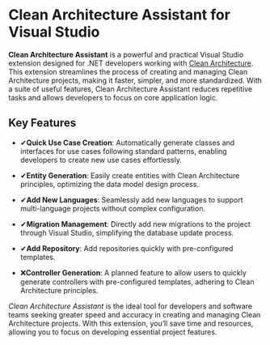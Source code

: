 # Clean Architecture Assistant for Visual Studio

**Clean Architecture Assistant** is a powerful and practical Visual Studio extension designed for .NET developers working with [Clean Architecture](https://marketplace.visualstudio.com/items?itemName=SamanAzadi1996.ASPDotnetCoreCleanArchitecture). This extension streamlines the process of creating and managing Clean Architecture projects, making it faster, simpler, and more standardized. With a suite of useful features, Clean Architecture Assistant reduces repetitive tasks and allows developers to focus on core application logic.

## Key Features

- ✔**Quick Use Case Creation**: Automatically generate classes and interfaces for use cases following standard patterns, enabling developers to create new use cases effortlessly.
- ✔**Entity Generation**: Easily create entities with Clean Architecture principles, optimizing the data model design process.
- ✔**Add New Languages**: Seamlessly add new languages to support multi-language projects without complex configuration.
- ✔**Migration Management**: Directly add new migrations to the project through Visual Studio, simplifying the database update process.
- ✔**Add Repository**: Add repositories quickly with pre-configured templates.

- ❌️**Controller Generation**: A planned feature to allow users to quickly generate controllers with pre-configured templates, adhering to Clean Architecture principles.


*Clean Architecture Assistant* is the ideal tool for developers and software teams seeking greater speed and accuracy in creating and managing Clean Architecture projects. With this extension, you’ll save time and resources, allowing you to focus on developing essential project features.

